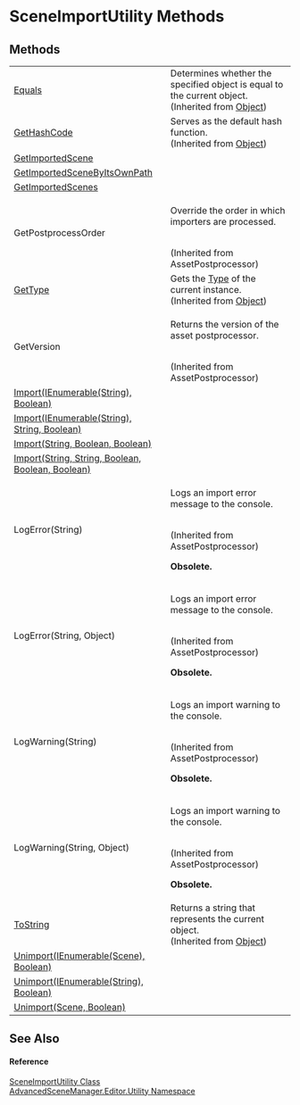 # SceneImportUtility Methods




## Methods
<table>
<tr>
<td><a href="https://learn.microsoft.com/dotnet/api/system.object.equals#system-object-equals(system-object)" target="_blank" rel="noopener noreferrer">Equals</a></td>
<td>Determines whether the specified object is equal to the current object.<br />(Inherited from <a href="https://learn.microsoft.com/dotnet/api/system.object" target="_blank" rel="noopener noreferrer">Object</a>)</td></tr>
<tr>
<td><a href="https://learn.microsoft.com/dotnet/api/system.object.gethashcode" target="_blank" rel="noopener noreferrer">GetHashCode</a></td>
<td>Serves as the default hash function.<br />(Inherited from <a href="https://learn.microsoft.com/dotnet/api/system.object" target="_blank" rel="noopener noreferrer">Object</a>)</td></tr>
<tr>
<td><a href="M_AdvancedSceneManager_Editor_Utility_SceneImportUtility_GetImportedScene.md">GetImportedScene</a></td>
<td> </td></tr>
<tr>
<td><a href="M_AdvancedSceneManager_Editor_Utility_SceneImportUtility_GetImportedSceneByItsOwnPath.md">GetImportedSceneByItsOwnPath</a></td>
<td> </td></tr>
<tr>
<td><a href="M_AdvancedSceneManager_Editor_Utility_SceneImportUtility_GetImportedScenes.md">GetImportedScenes</a></td>
<td> </td></tr>
<tr>
<td>GetPostprocessOrder</td>
<td><p>Override the order in which importers are processed.</p><br />(Inherited from AssetPostprocessor)</td></tr>
<tr>
<td><a href="https://learn.microsoft.com/dotnet/api/system.object.gettype" target="_blank" rel="noopener noreferrer">GetType</a></td>
<td>Gets the <a href="https://learn.microsoft.com/dotnet/api/system.type" target="_blank" rel="noopener noreferrer">Type</a> of the current instance.<br />(Inherited from <a href="https://learn.microsoft.com/dotnet/api/system.object" target="_blank" rel="noopener noreferrer">Object</a>)</td></tr>
<tr>
<td>GetVersion</td>
<td><p>Returns the version of the asset postprocessor.</p><br />(Inherited from AssetPostprocessor)</td></tr>
<tr>
<td><a href="M_AdvancedSceneManager_Editor_Utility_SceneImportUtility_Import.md">Import(IEnumerable(String), Boolean)</a></td>
<td> </td></tr>
<tr>
<td><a href="M_AdvancedSceneManager_Editor_Utility_SceneImportUtility_Import_1.md">Import(IEnumerable(String), String, Boolean)</a></td>
<td> </td></tr>
<tr>
<td><a href="M_AdvancedSceneManager_Editor_Utility_SceneImportUtility_Import_2.md">Import(String, Boolean, Boolean)</a></td>
<td> </td></tr>
<tr>
<td><a href="M_AdvancedSceneManager_Editor_Utility_SceneImportUtility_Import_3.md">Import(String, String, Boolean, Boolean, Boolean)</a></td>
<td> </td></tr>
<tr>
<td>LogError(String)</td>
<td><p>Logs an import error message to the console.</p><br />(Inherited from AssetPostprocessor)<br /><strong>

Obsolete.</strong></td></tr>
<tr>
<td>LogError(String, Object)</td>
<td><p>Logs an import error message to the console.</p><br />(Inherited from AssetPostprocessor)<br /><strong>

Obsolete.</strong></td></tr>
<tr>
<td>LogWarning(String)</td>
<td><p>Logs an import warning to the console.</p><br />(Inherited from AssetPostprocessor)<br /><strong>

Obsolete.</strong></td></tr>
<tr>
<td>LogWarning(String, Object)</td>
<td><p>Logs an import warning to the console.</p><br />(Inherited from AssetPostprocessor)<br /><strong>

Obsolete.</strong></td></tr>
<tr>
<td><a href="https://learn.microsoft.com/dotnet/api/system.object.tostring" target="_blank" rel="noopener noreferrer">ToString</a></td>
<td>Returns a string that represents the current object.<br />(Inherited from <a href="https://learn.microsoft.com/dotnet/api/system.object" target="_blank" rel="noopener noreferrer">Object</a>)</td></tr>
<tr>
<td><a href="M_AdvancedSceneManager_Editor_Utility_SceneImportUtility_Unimport_1.md">Unimport(IEnumerable(Scene), Boolean)</a></td>
<td> </td></tr>
<tr>
<td><a href="M_AdvancedSceneManager_Editor_Utility_SceneImportUtility_Unimport_2.md">Unimport(IEnumerable(String), Boolean)</a></td>
<td> </td></tr>
<tr>
<td><a href="M_AdvancedSceneManager_Editor_Utility_SceneImportUtility_Unimport.md">Unimport(Scene, Boolean)</a></td>
<td> </td></tr>
</table>

## See Also


#### Reference
<a href="T_AdvancedSceneManager_Editor_Utility_SceneImportUtility.md">SceneImportUtility Class</a>  
<a href="N_AdvancedSceneManager_Editor_Utility.md">AdvancedSceneManager.Editor.Utility Namespace</a>  
